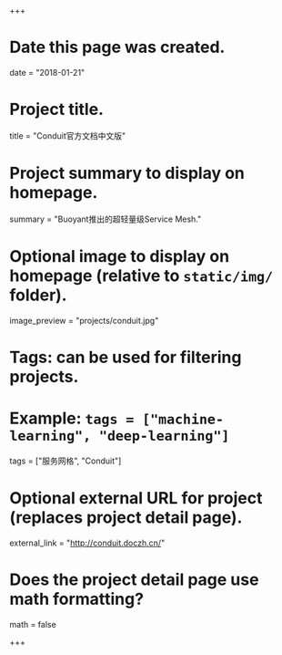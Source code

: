 +++
# Date this page was created.
date = "2018-01-21"

# Project title.
title = "Conduit官方文档中文版"

# Project summary to display on homepage.
summary = "Buoyant推出的超轻量级Service Mesh."

# Optional image to display on homepage (relative to `static/img/` folder).
image_preview = "projects/conduit.jpg"

# Tags: can be used for filtering projects.
# Example: `tags = ["machine-learning", "deep-learning"]`
tags = ["服务网格", "Conduit"]

# Optional external URL for project (replaces project detail page).
external_link = "http://conduit.doczh.cn/"

# Does the project detail page use math formatting?
math = false

+++

